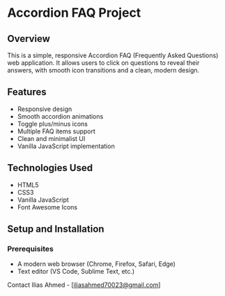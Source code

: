 # Accordion FAQ Project

## Overview
This is a simple, responsive Accordion FAQ (Frequently Asked Questions) web application. It allows users to click on questions to reveal their answers, with smooth icon transitions and a clean, modern design.

## Features
- Responsive design
- Smooth accordion animations
- Toggle plus/minus icons
- Multiple FAQ items support
- Clean and minimalist UI
- Vanilla JavaScript implementation

## Technologies Used
- HTML5
- CSS3
- Vanilla JavaScript
- Font Awesome Icons

## Setup and Installation

### Prerequisites
- A modern web browser (Chrome, Firefox, Safari, Edge)
- Text editor (VS Code, Sublime Text, etc.)

Contact
Ilias Ahmed - [iliasahmed70023@gmail.com]
